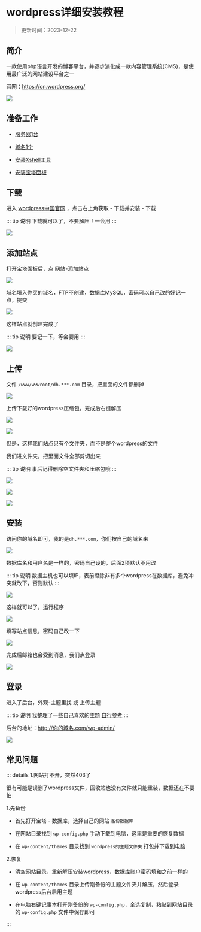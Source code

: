 # wordpress详细安装教程


> 更新时间：2023-12-22


## 简介


一款使用php语言开发的博客平台，并逐步演化成一款内容管理系统(CMS)，是使用最广泛的网站建设平台之一


官网：https://cn.wordpress.org/


![](/wordpress/wordpress-01.png)




## 准备工作


* [服务器1台](./Server.md)

* [域名1个](./domain.md)

* [安装Xshell工具](./Xshell.md)

* [安装宝塔面板](./BT.md)




## 下载

进入 [wordpress中国官网](https://cn.wordpress.org/) ，点击右上角获取 - 下载并安装 - 下载

::: tip 说明
下载就可以了，不要解压！一会用
:::

![](/wordpress/wordpress-02.png)



## 添加站点


打开宝塔面板后，点 网站-添加站点

![](/wordpress/wordpress-03.png)


域名填入你买的域名，FTP不创建，数据库MySQL，密码可以自己改的好记一点，提交


![](/wordpress/wordpress-04.png)


这样站点就创建完成了

::: tip 说明
要记一下，等会要用
:::

![](/wordpress/wordpress-05.png)




## 上传



文件  `/www/wwwroot/dh.***.com` 目录，把里面的文件都删掉

![](/wordpress/wordpress-06.png)


上传下载好的wordpress压缩包，完成后右键解压

![](/wordpress/wordpress-07.png)

![](/wordpress/wordpress-08.png)


但是，这样我们站点只有个文件夹，而不是整个wordpress的文件

我们进文件夹，把里面文件全部剪切出来

::: tip 说明
事后记得删除空文件夹和压缩包哦
:::

![](/wordpress/wordpress-09.png)

![](/wordpress/wordpress-10.png)

![](/wordpress/wordpress-11.png)




## 安装



访问你的域名即可，我的是`dh.***.com`，你们按自己的域名来

![](/wordpress/wordpress-12.png)


数据库名和用户名是一样的，密码自己设的，后面2项默认不用改

::: tip 说明
数据主机也可以填IP，表前缀除非有多个wordpress在数据库，避免冲突就改下，否则默认
:::

![](/wordpress/wordpress-13.png)

这样就可以了，运行程序

![](/wordpress/wordpress-14.png)


填写站点信息，密码自己改一下

![](/wordpress/wordpress-15.png)


完成后邮箱也会受到消息，我们点登录

![](/wordpress/wordpress-16.png)




## 登录

进入了后台，外观-主题里找 或 上传主题

::: tip 说明
我整理了一些自己喜欢的主题 [自行参考](./source)
:::

后台的地址：http://你的域名.com/wp-admin/

![](/wordpress/wordpress-17.png)





## 常见问题

::: details 1.网站打不开，突然403了

很有可能是误删了wordpress文件，回收站也没有文件就只能重装，数据还在不要怕

1.先备份

* 首先打开宝塔 - 数据库，选择自己的网站 `备份数据库`

* 在网站目录找到 `wp-config.php` 手动下载到电脑，这里是重要的恢复数据

* 在 `wp-content/themes` 目录找到 `wordpress的主题文件夹` 打包并下载到电脑

2.恢复

* 清空网站目录，重新解压安装wordpress，数据库账户密码填和之前一样的

* 在 `wp-content/themes` 目录上传刚备份的主题文件夹并解压，然后登录wordpress后台启用主题

* 在电脑右键记事本打开刚备份的 `wp-config.php`，全选复制，粘贴到网站目录的 `wp-config.php` 文件中保存即可

:::